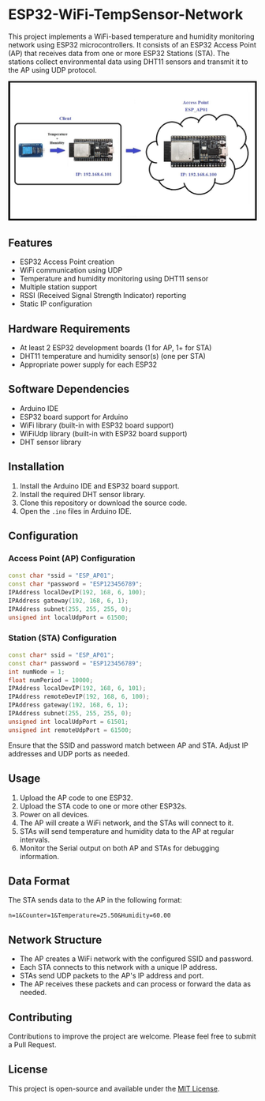 
# ESP32-WiFi-TempSensor-Network

This project implements a WiFi-based temperature and humidity monitoring network using ESP32 microcontrollers. It consists of an ESP32 Access Point (AP) that receives data from one or more ESP32 Stations (STA). The stations collect environmental data using DHT11 sensors and transmit it to the AP using UDP protocol.

![Alt text](Scenario.jpg)

## Features

- ESP32 Access Point creation
- WiFi communication using UDP
- Temperature and humidity monitoring using DHT11 sensor
- Multiple station support
- RSSI (Received Signal Strength Indicator) reporting
- Static IP configuration

## Hardware Requirements

- At least 2 ESP32 development boards (1 for AP, 1+ for STA)
- DHT11 temperature and humidity sensor(s) (one per STA)
- Appropriate power supply for each ESP32

## Software Dependencies

- Arduino IDE
- ESP32 board support for Arduino
- WiFi library (built-in with ESP32 board support)
- WiFiUdp library (built-in with ESP32 board support)
- DHT sensor library

## Installation

1. Install the Arduino IDE and ESP32 board support.
2. Install the required DHT sensor library.
3. Clone this repository or download the source code.
4. Open the `.ino` files in Arduino IDE.

## Configuration

### Access Point (AP) Configuration

```cpp
const char *ssid = "ESP_AP01";
const char *password = "ESP123456789";
IPAddress localDevIP(192, 168, 6, 100);
IPAddress gateway(192, 168, 6, 1);
IPAddress subnet(255, 255, 255, 0);
unsigned int localUdpPort = 61500;
```

### Station (STA) Configuration

```cpp
const char* ssid = "ESP_AP01";
const char* password = "ESP123456789";
int numNode = 1;
float numPeriod = 10000;
IPAddress localDevIP(192, 168, 6, 101);
IPAddress remoteDevIP(192, 168, 6, 100);
IPAddress gateway(192, 168, 6, 1);
IPAddress subnet(255, 255, 255, 0);
unsigned int localUdpPort = 61501;
unsigned int remoteUdpPort = 61500;
```

Ensure that the SSID and password match between AP and STA. Adjust IP addresses and UDP ports as needed.

## Usage

1. Upload the AP code to one ESP32.
2. Upload the STA code to one or more other ESP32s.
3. Power on all devices.
4. The AP will create a WiFi network, and the STAs will connect to it.
5. STAs will send temperature and humidity data to the AP at regular intervals.
6. Monitor the Serial output on both AP and STAs for debugging information.

## Data Format

The STA sends data to the AP in the following format:

```
n=1&Counter=1&Temperature=25.50&Humidity=60.00
```

## Network Structure

- The AP creates a WiFi network with the configured SSID and password.
- Each STA connects to this network with a unique IP address.
- STAs send UDP packets to the AP's IP address and port.
- The AP receives these packets and can process or forward the data as needed.

## Contributing

Contributions to improve the project are welcome. Please feel free to submit a Pull Request.

## License

This project is open-source and available under the [MIT License](LICENSE).
